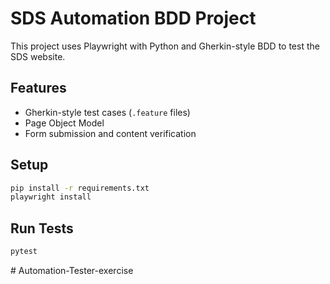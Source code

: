 # SDS Automation BDD Project

This project uses Playwright with Python and Gherkin-style BDD to test the SDS website.

## Features

- Gherkin-style test cases (`.feature` files)
- Page Object Model
- Form submission and content verification

## Setup

```bash
pip install -r requirements.txt
playwright install
```

## Run Tests

```bash
pytest
```
#   A u t o m a t i o n - T e s t e r - e x e r c i s e  
 